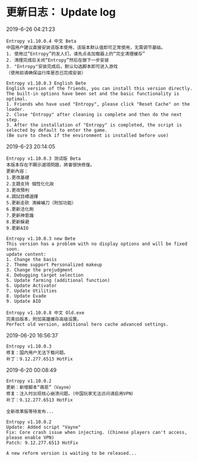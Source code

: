 # 更新日志： Update log
2019-6-26 04:21:23

	Entropy v1.10.0.4 中文 Beta
	中国用户建议直接安装该版本使用，该版本默认值即可正常使用，无需调节基础。
	1. 使用过“Entropy”的友人们，请先点击加载器上的“完全清理缓存”
	2. 清理完成后关闭“Entropy”然后在做下一步安装
	3. "Entropy"安装完成后，默认勾选脚本即可进入游戏
	（使用前请确保运行库是否已完成安装）
	
	Entropy v1.10.0.3 English Bete
	English version of the friends, you can install this version directly. The built-in options have been set and the basic functionality is optimal.
	1. Friends who have used "Entropy", please click "Reset Cache" on the loader.
	2. Close "Entropy" after cleaning is complete and then do the next step.
	3. After the installation of "Entropy" is completed, the script is selected by default to enter the game.
	(Be sure to check if the environment is installed before use)

2019-6-23 20:14:05

	Entropy v1.10.0.3 测试版 Beta
	本版本存在不顯示選項問題，將會很快修復。
	更新內容：
	1.更改基礎
	2.主題支持 個性化化妝
	3.更改預判
	4.調試目標選擇
	5.更新走砍 清線補刀（附加功能）
	6.更新活化劑
	7.更新神意識
	8.更新躲避
	9.更新AIO
	
	Entropy v1.10.0.3 new Bete
	This version has a problem with no display options and will be fixed soon.
	update content:
	1. Change the basis
	2. Theme support Personalized makeup
	3. Change the prejudgment
	4. Debugging target selection
	5. Update farming (additional function)
	6. Update Activator
	7. Update Utilities
	8. Update Evade
	9. Update AIO
	
	Entropy v1.10.0.8 中文 Old.exe
	完美旧版本，附加英雄缓存高级设置。
	Perfect old version, additional hero cache advanced settings.

2019-06-20 16:56:37

	Entropy v1.10.0.3
	修复：国内用户无法下载问题。
	补丁：9.12.277.6513 HotFix


2019-6-20 00:08:49

	Entropy v1.10.0.2
	更新：新增脚本“薇恩”（Vayne）
	修复：注入时出现核心崩溃问题。（中国玩家无法访问请启用VPN）
	补丁：9.12.277.6513 HotFix

	全新改革版等待发布...
	
	Entropy v1.10.0.2
	Update: Added script "Vayne"
	Fix: Core crash issue when injecting. (Chinese players can't access, please enable VPN)
	Patch: 9.12.277.6513 HotFix
	
	A new reform version is waiting to be released...